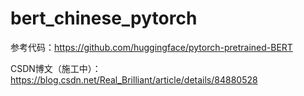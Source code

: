 # bert_chinese_pytorch
参考代码：https://github.com/huggingface/pytorch-pretrained-BERT

CSDN博文（施工中）：https://blog.csdn.net/Real_Brilliant/article/details/84880528

